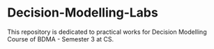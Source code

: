 # Decision-Modelling-Labs
This repository is dedicated to practical works for Decision Modelling Course of BDMA - Semester 3 at CS.
